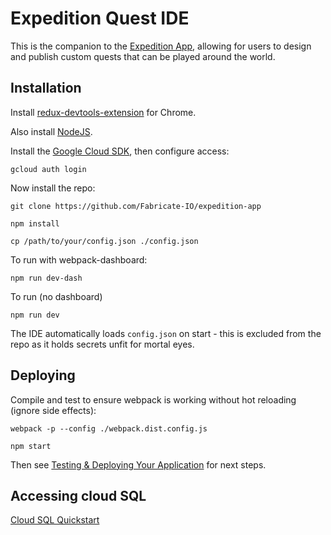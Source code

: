 # Expedition Quest IDE

This is the companion to the [Expedition App](https://github.com/Fabricate-IO/expedition-app),
allowing for users to design and publish custom quests that can be played around the world.

## Installation

Install [redux-devtools-extension](https://github.com/zalmoxisus/redux-devtools-extension) for Chrome.

Also install [NodeJS](nodejs.org).

Install the [Google Cloud SDK](https://cloud.google.com/sdk/docs/), then configure access:

```shell
gcloud auth login
````

Now install the repo:

```shell
git clone https://github.com/Fabricate-IO/expedition-app

npm install

cp /path/to/your/config.json ./config.json
```

To run with webpack-dashboard:
```shell
npm run dev-dash
```

To run (no dashboard)
```shell
npm run dev
```

The IDE automatically loads `config.json` on start - this is excluded from the repo as it holds secrets unfit for mortal eyes.


## Deploying

Compile and test to ensure webpack is working without hot reloading (ignore side effects):

```shell
webpack -p --config ./webpack.dist.config.js

npm start
```

Then see [Testing & Deploying Your Application](https://cloud.google.com/appengine/docs/flexible/nodejs/testing-and-deploying-your-app) for next steps.

## Accessing cloud SQL

[Cloud SQL Quickstart](https://cloud.google.com/sql/docs/quickstart)